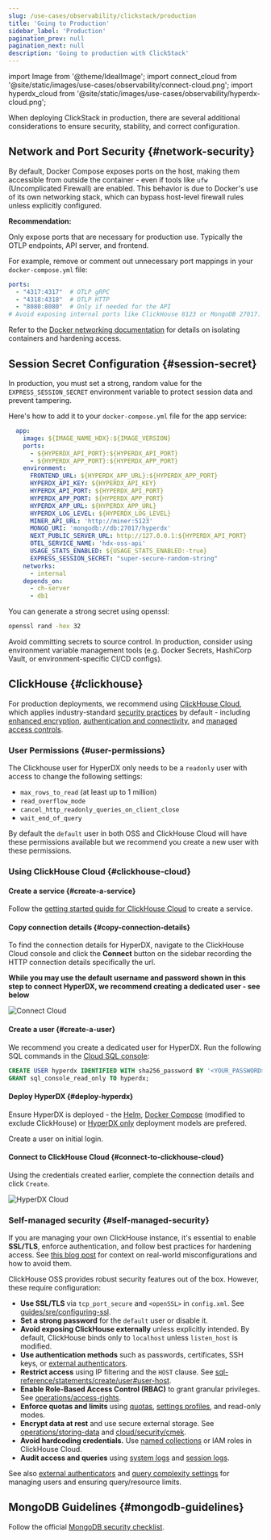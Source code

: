```yaml
---
slug: /use-cases/observability/clickstack/production
title: 'Going to Production'
sidebar_label: 'Production'
pagination_prev: null
pagination_next: null
description: 'Going to production with ClickStack'
---
```


import Image from '@theme/IdealImage';
import connect_cloud from '@site/static/images/use-cases/observability/connect-cloud.png';
import hyperdx_cloud from '@site/static/images/use-cases/observability/hyperdx-cloud.png';

When deploying ClickStack in production, there are several additional considerations to ensure security, stability, and correct configuration.

## Network and Port Security {#network-security}

By default, Docker Compose exposes ports on the host, making them accessible from outside the container - even if tools like `ufw` (Uncomplicated Firewall) are enabled. This behavior is due to Docker's use of its own networking stack, which can bypass host-level firewall rules unless explicitly configured.

**Recommendation:**

Only expose ports that are necessary for production use. Typically the OTLP endpoints, API server, and frontend.

For example, remove or comment out unnecessary port mappings in your `docker-compose.yml` file:

```yaml
ports:
  - "4317:4317"  # OTLP gRPC
  - "4318:4318"  # OTLP HTTP
  - "8080:8080"  # Only if needed for the API
# Avoid exposing internal ports like ClickHouse 8123 or MongoDB 27017.
```

Refer to the [Docker networking documentation](https://docs.docker.com/network/) for details on isolating containers and hardening access.

## Session Secret Configuration {#session-secret}

In production, you must set a strong, random value for the `EXPRESS_SESSION_SECRET` environment variable to protect session data and prevent tampering.

Here's how to add it to your `docker-compose.yml` file for the app service:

```yaml
  app:
    image: ${IMAGE_NAME_HDX}:${IMAGE_VERSION}
    ports:
      - ${HYPERDX_API_PORT}:${HYPERDX_API_PORT}
      - ${HYPERDX_APP_PORT}:${HYPERDX_APP_PORT}
    environment:
      FRONTEND_URL: ${HYPERDX_APP_URL}:${HYPERDX_APP_PORT}
      HYPERDX_API_KEY: ${HYPERDX_API_KEY}
      HYPERDX_API_PORT: ${HYPERDX_API_PORT}
      HYPERDX_APP_PORT: ${HYPERDX_APP_PORT}
      HYPERDX_APP_URL: ${HYPERDX_APP_URL}
      HYPERDX_LOG_LEVEL: ${HYPERDX_LOG_LEVEL}
      MINER_API_URL: 'http://miner:5123'
      MONGO_URI: 'mongodb://db:27017/hyperdx'
      NEXT_PUBLIC_SERVER_URL: http://127.0.0.1:${HYPERDX_API_PORT}
      OTEL_SERVICE_NAME: 'hdx-oss-api'
      USAGE_STATS_ENABLED: ${USAGE_STATS_ENABLED:-true}
      EXPRESS_SESSION_SECRET: "super-secure-random-string"
    networks:
      - internal
    depends_on:
      - ch-server
      - db1
```

You can generate a strong secret using openssl:

```bash
openssl rand -hex 32
```

Avoid committing secrets to source control. In production, consider using environment variable management tools (e.g. Docker Secrets, HashiCorp Vault, or environment-specific CI/CD configs).

## ClickHouse {#clickhouse}

For production deployments, we recommend using [ClickHouse Cloud](https://clickhouse.com/cloud), which applies industry-standard [security practices](/cloud/security) by default - including [enhanced encryption](/cloud/security/cmek), [authentication and connectivity](/cloud/security/connectivity), and [managed access controls](/cloud/security/cloud-access-management).

### User Permissions {#user-permissions}

The Clickhouse user for HyperDX only needs to be a `readonly` user with access to change the following settings:

- `max_rows_to_read` (at least up to 1 million)
- `read_overflow_mode`
- `cancel_http_readonly_queries_on_client_close`
- `wait_end_of_query`

By default the `default` user in both OSS and ClickHouse Cloud will have these permissions available but we recommend you create a new user with these permissions.

### Using ClickHouse Cloud {#clickhouse-cloud}

<VerticalStepper headerLevel="h4">

#### Create a service {#create-a-service}

Follow the [getting started guide for ClickHouse Cloud](/cloud/get-started/cloud-quick-start#1-create-a-clickhouse-service) to create a service.

#### Copy connection details {#copy-connection-details}

To find the connection details for HyperDX, navigate to the ClickHouse Cloud console and click the <b>Connect</b> button on the sidebar recording the HTTP connection details specifically the url.

**While you may use the default username and password shown in this step to connect HyperDX, we recommend creating a dedicated user - see below**

<Image img={connect_cloud} alt="Connect Cloud" size="md"/>

#### Create a user {#create-a-user}

We recommend you create a dedicated user for HyperDX. Run the following SQL commands in the [Cloud SQL console](/cloud/get-started/sql-console):

```sql
CREATE USER hyperdx IDENTIFIED WITH sha256_password BY '<YOUR_PASSWORD>' SETTINGS PROFILE 'readonly';
GRANT sql_console_read_only TO hyperdx;
```

#### Deploy HyperDX {#deploy-hyperdx}

Ensure HyperDX is deployed - the [Helm](/use-cases/observability/clickstack/deployment/helm), [Docker Compose](/use-cases/observability/clickstack/deployment/docker-compose) (modified to exclude ClickHouse) or [HyperDX only](/use-cases/observability/clickstack/deployment/hyperdx-only) deployment models are prefered.

Create a user on initial login.

#### Connect to ClickHouse Cloud {#connect-to-clickhouse-cloud}

Using the credentials created earlier, complete the connection details and click `Create`.

<Image img={hyperdx_cloud} alt="HyperDX Cloud" size="md"/>

</VerticalStepper>

### Self-managed security {#self-managed-security}

If you are managing your own ClickHouse instance, it's essential to enable **SSL/TLS**, enforce authentication, and follow best practices for hardening access. See [this blog post](https://www.wiz.io/blog/clickhouse-and-wiz) for context on real-world misconfigurations and how to avoid them.

ClickHouse OSS provides robust security features out of the box. However, these require configuration:

- **Use SSL/TLS** via `tcp_port_secure` and `<openSSL>` in `config.xml`. See [guides/sre/configuring-ssl](/guides/sre/configuring-ssl).
- **Set a strong password** for the `default` user or disable it.
- **Avoid exposing ClickHouse externally** unless explicitly intended. By default, ClickHouse binds only to `localhost` unless `listen_host` is modified.
- **Use authentication methods** such as passwords, certificates, SSH keys, or [external authenticators](/operations/external-authenticators).
- **Restrict access** using IP filtering and the `HOST` clause. See [sql-reference/statements/create/user#user-host](/sql-reference/statements/create/user#user-host).
- **Enable Role-Based Access Control (RBAC)** to grant granular privileges. See [operations/access-rights](/operations/access-rights).
- **Enforce quotas and limits** using [quotas](/operations/quotas), [settings profiles](/operations/settings/settings-profiles), and read-only modes.
- **Encrypt data at rest** and use secure external storage. See [operations/storing-data](/operations/storing-data) and [cloud/security/cmek](/cloud/security/cmek).
- **Avoid hardcoding credentials.** Use [named collections](/operations/named-collections) or IAM roles in ClickHouse Cloud.
- **Audit access and queries** using [system logs](/operations/system-tables/query_log) and [session logs](/operations/system-tables/session_log).

See also [external authenticators](/operations/external-authenticators) and [query complexity settings](/operations/settings/query-complexity) for managing users and ensuring query/resource limits.


## MongoDB Guidelines {#mongodb-guidelines}

Follow the official [MongoDB security checklist](https://www.mongodb.com/docs/manual/administration/security-checklist/).
